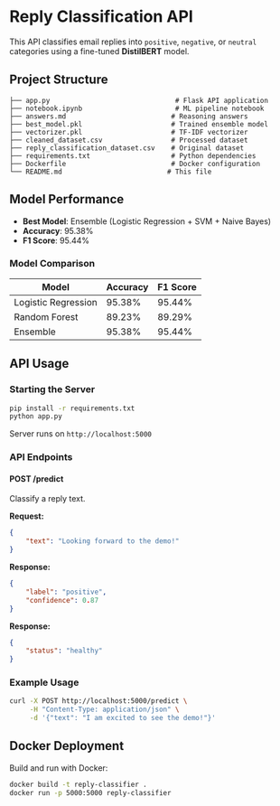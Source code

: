 # Reply Classification API

This API classifies email replies into `positive`, `negative`, or `neutral` categories using a fine-tuned **DistilBERT** model.

## Project Structure

```
├── app.py                               # Flask API application
├── notebook.ipynb                       # ML pipeline notebook
├── answers.md                          # Reasoning answers
├── best_model.pkl                      # Trained ensemble model
├── vectorizer.pkl                      # TF-IDF vectorizer
├── cleaned_dataset.csv                 # Processed dataset
├── reply_classification_dataset.csv    # Original dataset
├── requirements.txt                    # Python dependencies
├── Dockerfile                          # Docker configuration
└── README.md                          # This file
```

## Model Performance

- **Best Model**: Ensemble (Logistic Regression + SVM + Naive Bayes)
- **Accuracy**: 95.38%
- **F1 Score**: 95.44%

### Model Comparison
| Model | Accuracy | F1 Score |
|-------|----------|----------|
| Logistic Regression | 95.38% | 95.44% |
| Random Forest | 89.23% | 89.29% |
| Ensemble | 95.38% | 95.44% |

## API Usage

### Starting the Server
```bash
pip install -r requirements.txt
python app.py
```

Server runs on `http://localhost:5000`

### API Endpoints

#### POST /predict
Classify a reply text.

**Request:**
```json
{
    "text": "Looking forward to the demo!"
}
```

**Response:**
```json
{
    "label": "positive",
    "confidence": 0.87
}
```

**Response:**
```json
{
    "status": "healthy"
}
```

### Example Usage
```bash
curl -X POST http://localhost:5000/predict \
     -H "Content-Type: application/json" \
     -d '{"text": "I am excited to see the demo!"}'
```

## Docker Deployment

Build and run with Docker:
```bash
docker build -t reply-classifier .
docker run -p 5000:5000 reply-classifier
```

